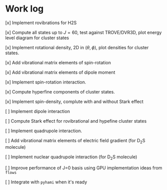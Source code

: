 # Work log

[x] Implement rovibrations for H2S

[x] Compute all states up to $J=60$, test against TROVE/DVR3D, plot energy level diagram for cluster states

[x] Implement rotational density, 2D in $(\theta,\phi)$, plot densities for cluster states.

[x] Add vibrational matrix elements of spin-rotation

[x] Add vibrational matrix elements of dipole moment

[x] Implement spin-rotation interaction.

[x] Compute hyperfine components of cluster states.

[x] Implement spin-density, complute with and without Stark effect

[ ] Implement dipole interaction

[ ] Compute Stark effect for rovibrational and hypefine cluster states

[ ] Implement quadrupole interaction.

[ ] Add vibrational matrix elements of electric field gradient (for $\text{D}_2\text{S}$ molecule)

[ ] Implement nuclear quadrupole interaction (for $\text{D}_2\text{S}$ molecule)


[ ] Improve performance of J=0 basis using GPU implementation ideas from `flows`

[ ] Integrate with `pyhami` when it's ready

